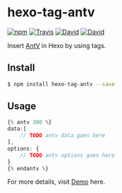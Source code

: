 # hexo-tag-antv

[![npm](https://img.shields.io/npm/v/hexo-tag-antv.svg)]()
[![Travis](https://img.shields.io/travis/wshunli/hexo-tag-antv.svg)]()
[![David](https://img.shields.io/david/wshunli/hexo-tag-antv.svg)]()
[![David](https://img.shields.io/david/dev/wshunli/hexo-tag-antv.svg)]()

Insert [AntV](https://antv.alipay.com/zh-cn/index.html) in Hexo by using tags.

## Install

``` bash
$ npm install hexo-tag-antv --save
```

## Usage

``` JavaScript
{% antv 300 %}
data:[
    // TODO antv data goes here
],
options: {
    // TODO antv options goes here
}
{% endantv %}
```

For more details, visit [Demo](http://wshunli.com/hexo-tag-antv/) here.